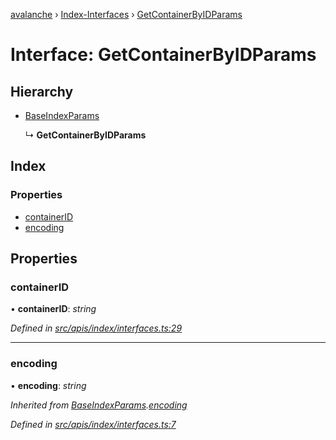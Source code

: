 [avalanche](../README.md) › [Index-Interfaces](../modules/index_interfaces.md) › [GetContainerByIDParams](index_interfaces.getcontainerbyidparams.md)

# Interface: GetContainerByIDParams

## Hierarchy

* [BaseIndexParams](index_interfaces.baseindexparams.md)

  ↳ **GetContainerByIDParams**

## Index

### Properties

* [containerID](index_interfaces.getcontainerbyidparams.md#containerid)
* [encoding](index_interfaces.getcontainerbyidparams.md#encoding)

## Properties

###  containerID

• **containerID**: *string*

*Defined in [src/apis/index/interfaces.ts:29](https://github.com/ava-labs/avalanchejs/blob/598fbcc/src/apis/index/interfaces.ts#L29)*

___

###  encoding

• **encoding**: *string*

*Inherited from [BaseIndexParams](index_interfaces.baseindexparams.md).[encoding](index_interfaces.baseindexparams.md#encoding)*

*Defined in [src/apis/index/interfaces.ts:7](https://github.com/ava-labs/avalanchejs/blob/598fbcc/src/apis/index/interfaces.ts#L7)*
